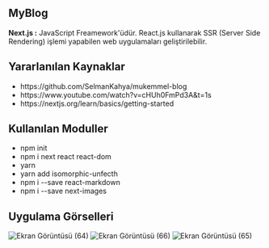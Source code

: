## MyBlog
<b>Next.js :</b> JavaScript Freamework'üdür. React.js kullanarak SSR (Server Side Rendering) işlemi yapabilen web uygulamaları geliştirilebilir.

## Yararlanılan Kaynaklar
<ul>
  <li>https://github.com/SelmanKahya/mukemmel-blog</li>
  <li>https://www.youtube.com/watch?v=cHUh0FmPd3A&t=1s</li>
  <li>https://nextjs.org/learn/basics/getting-started</li>
</ul>

## Kullanılan Moduller

<ul>
  <li>npm init</li>
  <li>npm i next react react-dom</li>
  <li>yarn</li>
  <li>yarn add isomorphic-unfecth</li>
  <li>npm i --save react-markdown</li>
  <li>npm i --save next-images</li>
</ul>

## Uygulama Görselleri
![Ekran Görüntüsü (64)](https://user-images.githubusercontent.com/48350459/74428393-f65c5400-4e69-11ea-929c-b437f61e0699.png)
![Ekran Görüntüsü (66)](https://user-images.githubusercontent.com/48350459/74428383-ef354600-4e69-11ea-82a3-bae72d85a145.png)
![Ekran Görüntüsü (65)](https://user-images.githubusercontent.com/48350459/74428389-f2303680-4e69-11ea-9086-4f4a5252b487.png)

<!--## Uygulamayı Bilgisyarınızda çalıştırmak için:
Dosya yolunun açık olduğu terminale "yarn dev" yazmak yeterli. :D-->

